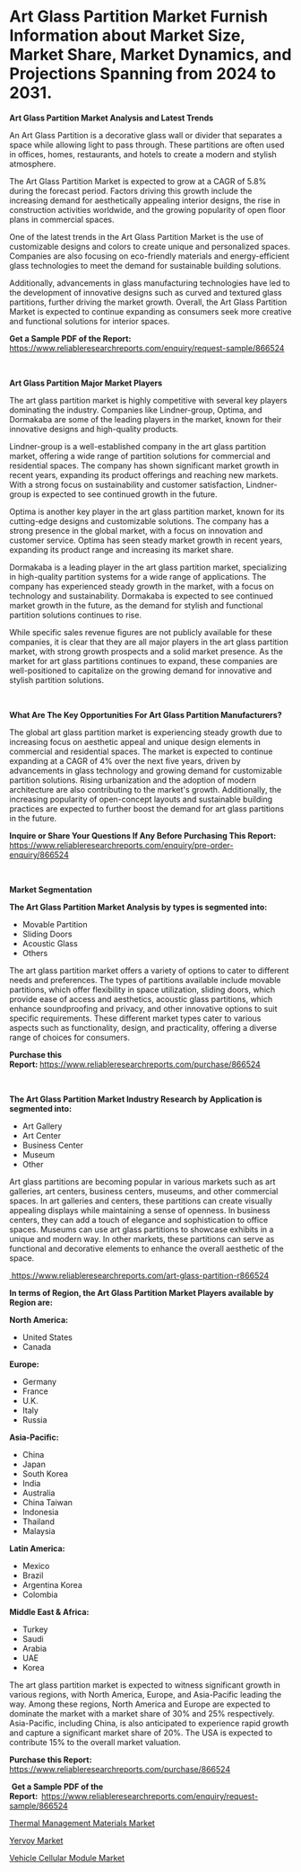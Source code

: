 <p><h1>Art Glass Partition Market Furnish Information about Market Size, Market Share, Market Dynamics, and Projections Spanning from 2024 to 2031.</h1></p><p><strong>Art Glass Partition Market Analysis and Latest Trends</strong></p>
<p><p>An Art Glass Partition is a decorative glass wall or divider that separates a space while allowing light to pass through. These partitions are often used in offices, homes, restaurants, and hotels to create a modern and stylish atmosphere.</p><p>The Art Glass Partition Market is expected to grow at a CAGR of 5.8% during the forecast period. Factors driving this growth include the increasing demand for aesthetically appealing interior designs, the rise in construction activities worldwide, and the growing popularity of open floor plans in commercial spaces.</p><p>One of the latest trends in the Art Glass Partition Market is the use of customizable designs and colors to create unique and personalized spaces. Companies are also focusing on eco-friendly materials and energy-efficient glass technologies to meet the demand for sustainable building solutions.</p><p>Additionally, advancements in glass manufacturing technologies have led to the development of innovative designs such as curved and textured glass partitions, further driving the market growth. Overall, the Art Glass Partition Market is expected to continue expanding as consumers seek more creative and functional solutions for interior spaces.</p></p>
<p><strong>Get a Sample PDF of the Report:&nbsp;</strong> <a href="https://www.reliableresearchreports.com/enquiry/request-sample/866524">https://www.reliableresearchreports.com/enquiry/request-sample/866524</a></p>
<p>&nbsp;</p>
<p><strong>Art Glass Partition Major Market Players</strong></p>
<p><p>The art glass partition market is highly competitive with several key players dominating the industry. Companies like Lindner-group, Optima, and Dormakaba are some of the leading players in the market, known for their innovative designs and high-quality products. </p><p>Lindner-group is a well-established company in the art glass partition market, offering a wide range of partition solutions for commercial and residential spaces. The company has shown significant market growth in recent years, expanding its product offerings and reaching new markets. With a strong focus on sustainability and customer satisfaction, Lindner-group is expected to see continued growth in the future.</p><p>Optima is another key player in the art glass partition market, known for its cutting-edge designs and customizable solutions. The company has a strong presence in the global market, with a focus on innovation and customer service. Optima has seen steady market growth in recent years, expanding its product range and increasing its market share.</p><p>Dormakaba is a leading player in the art glass partition market, specializing in high-quality partition systems for a wide range of applications. The company has experienced steady growth in the market, with a focus on technology and sustainability. Dormakaba is expected to see continued market growth in the future, as the demand for stylish and functional partition solutions continues to rise.</p><p>While specific sales revenue figures are not publicly available for these companies, it is clear that they are all major players in the art glass partition market, with strong growth prospects and a solid market presence. As the market for art glass partitions continues to expand, these companies are well-positioned to capitalize on the growing demand for innovative and stylish partition solutions.</p></p>
<p>&nbsp;</p>
<p><strong>What Are The Key Opportunities For Art Glass Partition Manufacturers?</strong></p>
<p><p>The global art glass partition market is experiencing steady growth due to increasing focus on aesthetic appeal and unique design elements in commercial and residential spaces. The market is expected to continue expanding at a CAGR of 4% over the next five years, driven by advancements in glass technology and growing demand for customizable partition solutions. Rising urbanization and the adoption of modern architecture are also contributing to the market's growth. Additionally, the increasing popularity of open-concept layouts and sustainable building practices are expected to further boost the demand for art glass partitions in the future.</p></p>
<p><strong>Inquire or Share Your Questions If Any Before Purchasing This Report:</strong> <a href="https://www.reliableresearchreports.com/enquiry/pre-order-enquiry/866524">https://www.reliableresearchreports.com/enquiry/pre-order-enquiry/866524</a></p>
<p>&nbsp;</p>
<p><strong>Market Segmentation</strong></p>
<p><strong>The Art Glass Partition Market Analysis by types is segmented into:</strong></p>
<p><ul><li>Movable Partition</li><li>Sliding Doors</li><li>Acoustic Glass</li><li>Others</li></ul></p>
<p><p>The art glass partition market offers a variety of options to cater to different needs and preferences. The types of partitions available include movable partitions, which offer flexibility in space utilization, sliding doors, which provide ease of access and aesthetics, acoustic glass partitions, which enhance soundproofing and privacy, and other innovative options to suit specific requirements. These different market types cater to various aspects such as functionality, design, and practicality, offering a diverse range of choices for consumers.</p></p>
<p><strong>Purchase this Report:&nbsp;</strong><a href="https://www.reliableresearchreports.com/purchase/866524">https://www.reliableresearchreports.com/purchase/866524</a></p>
<p>&nbsp;</p>
<p><strong>The Art Glass Partition Market Industry Research by Application is segmented into:</strong></p>
<p><ul><li>Art Gallery</li><li>Art Center</li><li>Business Center</li><li>Museum</li><li>Other</li></ul></p>
<p><p>Art glass partitions are becoming popular in various markets such as art galleries, art centers, business centers, museums, and other commercial spaces. In art galleries and centers, these partitions can create visually appealing displays while maintaining a sense of openness. In business centers, they can add a touch of elegance and sophistication to office spaces. Museums can use art glass partitions to showcase exhibits in a unique and modern way. In other markets, these partitions can serve as functional and decorative elements to enhance the overall aesthetic of the space.</p></p>
<p><a href="https://www.reliableresearchreports.com/art-glass-partition-r866524">&nbsp;https://www.reliableresearchreports.com/art-glass-partition-r866524</a></p>
<p><strong>In terms of Region, the Art Glass Partition Market Players available by Region are:</strong></p>
<p>
    <p> <strong> North America: </strong>
        <ul>
            <li>United States</li>
            <li>Canada</li>
        </ul>
        </p> 
    <p> <strong> Europe: </strong>
        <ul>
            <li>Germany</li>
            <li>France</li>
            <li>U.K.</li>
            <li>Italy</li>
            <li>Russia</li>
        </ul>
        </p> 
    <p> <strong> Asia-Pacific: </strong>
        <ul>
            <li>China</li>
            <li>Japan</li>
            <li>South Korea</li>
            <li>India</li>
            <li>Australia</li>
            <li>China Taiwan</li>
            <li>Indonesia</li>
            <li>Thailand</li>
            <li>Malaysia</li>
        </ul>
        </p> 
    <p> <strong> Latin America: </strong>
        <ul>
            <li>Mexico</li>
            <li>Brazil</li>
            <li>Argentina Korea</li>
            <li>Colombia</li>
        </ul>
        </p> 
    <p> <strong> Middle East & Africa: </strong>
        <ul>
            <li>Turkey</li>
            <li>Saudi</li>
            <li>Arabia</li>
            <li>UAE</li>
            <li>Korea</li>
        </ul>
    </p>
    </p>
<p><p>The art glass partition market is expected to witness significant growth in various regions, with North America, Europe, and Asia-Pacific leading the way. Among these regions, North America and Europe are expected to dominate the market with a market share of 30% and 25% respectively. Asia-Pacific, including China, is also anticipated to experience rapid growth and capture a significant market share of 20%. The USA is expected to contribute 15% to the overall market valuation.</p></p>
<p><strong>Purchase this Report: </strong><a href="https://www.reliableresearchreports.com/purchase/866524">https://www.reliableresearchreports.com/purchase/866524</a></p>
<p>&nbsp;<strong>Get a Sample PDF of the Report:&nbsp;&nbsp;</strong><a href="https://www.reliableresearchreports.com/enquiry/request-sample/866524">https://www.reliableresearchreports.com/enquiry/request-sample/866524</a></p>
<p><strong></strong></p>
<p><p><a href="https://view.publitas.com/reportprime-1/thermal-management-materials-market-trends-a-detailed-study-of-its-market-segmentation-and-analyzing-the-importance-of-the-emerging-trends/">Thermal Management Materials Market</a></p><p><a href="https://issuu.com/reportprime-2/docs/yervoy-market-size-2030.pptx">Yervoy Market</a></p><p><a href="https://github.com/cobainhalbaru1/Market-Research-Report-List-1/blob/main/vehicle-cellular-module-market.md">Vehicle Cellular Module Market</a></p></p>